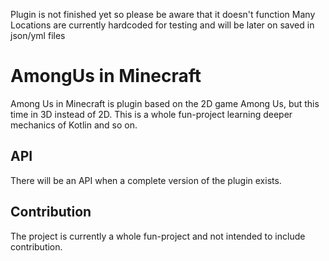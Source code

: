 Plugin is not finished yet so please be aware that it doesn't function
Many Locations are currently hardcoded for testing and will be later on saved in json/yml files


# AmongUs in Minecraft

Among Us in Minecraft is plugin based on the 2D game Among Us, but this time in 3D instead of 2D.
This is a whole fun-project learning deeper mechanics of Kotlin and so on.

## API
There will be an API when a complete version of the plugin exists.

## Contribution
The project is currently a whole fun-project and not intended to include contribution.

